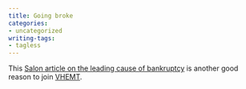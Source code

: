 ```yaml
---
title: Going broke
categories:
- uncategorized
writing-tags:
- tagless
---
```


This [Salon article on the leading cause of bankruptcy][1] is another good reason to join [VHEMT][2].

   [1]: http://www.salon.com/tech/feature/2003/10/13/bankrupt_parents/index_np.html
   [2]: http://vhemt.org/
